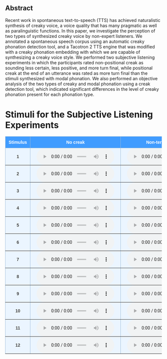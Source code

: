<style type="text/css">
  .tg {
    border-collapse: collapse;
    border-color: #9ABAD9;
    border-spacing: 0;
  }

  .tg td {
    background-color: #EBF5FF;
    border-color: #9ABAD9;
    border-style: solid;
    border-width: 1px;
    color: #444;
    font-family: Arial, sans-serif;
    font-size: 14px;
    overflow: hidden;
    padding: 0px 20px;
    word-break: normal;
    font-weight: bold;
    vertical-align: middle;
    horizontal-align: center;
    white-space: nowrap;
  }

  .tg th {
    background-color: #409cff;
    border-color: #9ABAD9;
    border-style: solid;
    border-width: 1px;
    color: #fff;
    font-family: Arial, sans-serif;
    font-size: 14px;
    font-weight: normal;
    overflow: hidden;
    padding: 0px 20px;
    word-break: normal;
    font-weight: bold;
    vertical-align: middle;
    horizontal-align: center;
    white-space: nowrap;
    padding: 10px;
    margin: auto;
  }

  .tg .tg-0pky {
    border-color: inherit;
    text-align: center;
    vertical-align: top,
  }

  .tg .tg-fymr {
    border-color: inherit;
    font-weight: bold;
    text-align: center;
    vertical-align: top
  }

  .slider {
    -webkit-appearance: none;
    width: 75%;
    height: 15px;
    border-radius: 5px;
    background: #d3d3d3;
    outline: none;
    opacity: 0.7;
    -webkit-transition: .2s;
    transition: opacity .2s;
  }

  .slider::-webkit-slider-thumb {
    -webkit-appearance: none;
    appearance: none;
    width: 25px;
    height: 25px;
    border-radius: 50%;
    background: #409cff;
    cursor: pointer;
  }

  .slider::-moz-range-thumb {
    width: 25px;
    height: 25px;
    border-radius: 50%;
    background: #409cff;
    cursor: pointer;
  }

  audio {
    width: 250px;
  }
</style> 

## Abstract 

Recent work in spontaneous text-to-speech (TTS) has achieved naturalistic synthesis of creaky voice, a voice quality that has many pragmatic as well as paralinguistic functions. In this paper, we investigate the perception of two types of synthesized creaky voice by non-expert listeners. We annotated a spontaneous speech corpus using an automatic creaky phonation detection tool, and a Tacotron 2 TTS engine that was modified with a creaky phonation embedding with which we are capable of synthesizing a creaky voice style. We performed two subjective listening experiments in which the participants rated non-positional creak as sounding less certain, less positive, and more turn final, while positional creak at the end of an utterance was rated as more turn final than the stimuli synthesized with modal phonation. We also performed an objective analysis of the two types of creaky and modal phonation using a creak detection tool, which indicated significant differences in the level of creaky phonation present for each phonation type. 

# Stimuli for the Subjective Listening Experiments 

<table class="tg">
  <thead>
    <tr>
      <th class="tg-0pky">Stimulus</th>
      <th class="tg-0pky">No creak</th>
      <th class="tg-0pky">Non-terminal creak</th>
      <th class="tg-0pky">No creak</th>
      <th class="tg-0pky">Terminal creak</th>
    </tr>
  </thead>
  <tbody>
    <tr>
      <td class="tg-0pky"> 1 </td>
      <td class="tg-0pky">
        <audio id="audio-small" controls>
          <source src="./audio/dialogue_2_no_creak_full.wav" type="audio/wav" />
        </audio>
      </td>
      <td class="tg-0pky">
        <audio id="audio-small" controls>
          <source src="./audio/dialogue_2_creak_full.wav" type="audio/wav" />
        </audio>
      </td>
      <td class="tg-0pky">
        <audio id="audio-small" controls>
          <source src="./audio/dialogue_2_no_creak_final.wav" type="audio/wav" />
        </audio>
      </td>
      <td class="tg-0pky">
        <audio id="audio-small" controls>
          <source src="./audio/dialogue_2_creak_final.wav" type="audio/wav" />
        </audio>
      </td>
    </tr>
    <tr>
      <td class="tg-0pky"> 2 </td>
      <td class="tg-0pky">
        <audio id="audio-small" controls>
          <source src="./audio/dialogue_3_no_creak_full.wav" type="audio/wav" />
        </audio>
      </td>
      <td class="tg-0pky">
        <audio id="audio-small" controls>
          <source src="./audio/dialogue_3_creak_full.wav" type="audio/wav" />
        </audio>
      </td>
      <td class="tg-0pky">
        <audio id="audio-small" controls>
          <source src="./audio/dialogue_3_no_creak_final.wav" type="audio/wav" />
        </audio>
      </td>
      <td class="tg-0pky">
        <audio id="audio-small" controls>
          <source src="./audio/dialogue_3_creak_final.wav" type="audio/wav" />
        </audio>
      </td>
    </tr>
    <tr>
      <td class="tg-0pky"> 3 </td>
      <td class="tg-0pky">
        <audio id="audio-small" controls>
          <source src="./audio/dialogue_4_no_creak_full.wav" type="audio/wav" />
        </audio>
      </td>
      <td class="tg-0pky">
        <audio id="audio-small" controls>
          <source src="./audio/dialogue_4_creak_full.wav" type="audio/wav" />
        </audio>
      </td>
      <td class="tg-0pky">
        <audio id="audio-small" controls>
          <source src="./audio/dialogue_4_no_creak_final.wav" type="audio/wav" />
        </audio>
      </td>
      <td class="tg-0pky">
        <audio id="audio-small" controls>
          <source src="./audio/dialogue_4_creak_final.wav" type="audio/wav" />
        </audio>
      </td>
    </tr>
    <tr>
      <td class="tg-0pky"> 4 </td>
      <td class="tg-0pky">
        <audio id="audio-small" controls>
          <source src="./audio/dialogue_5_no_creak_full.wav" type="audio/wav" />
        </audio>
      </td>
      <td class="tg-0pky">
        <audio id="audio-small" controls>
          <source src="./audio/dialogue_5_creak_full.wav" type="audio/wav" />
        </audio>
      </td>
      <td class="tg-0pky">
        <audio id="audio-small" controls>
          <source src="./audio/dialogue_5_no_creak_final.wav" type="audio/wav" />
        </audio>
      </td>
      <td class="tg-0pky">
        <audio id="audio-small" controls>
          <source src="./audio/dialogue_5_creak_final.wav" type="audio/wav" />
        </audio>
      </td>
    </tr>
    <tr>
      <td class="tg-0pky"> 5 </td>
      <td class="tg-0pky">
        <audio id="audio-small" controls>
          <source src="./audio/dialogue_6_no_creak_full.wav" type="audio/wav" />
        </audio>
      </td>
      <td class="tg-0pky">
        <audio id="audio-small" controls>
          <source src="./audio/dialogue_6_creak_full.wav" type="audio/wav" />
        </audio>
      </td>
      <td class="tg-0pky">
        <audio id="audio-small" controls>
          <source src="./audio/dialogue_6_no_creak_final.wav" type="audio/wav" />
        </audio>
      </td>
      <td class="tg-0pky">
        <audio id="audio-small" controls>
          <source src="./audio/dialogue_6_creak_final.wav" type="audio/wav" />
        </audio>
      </td>
    </tr>
    <tr>
      <td class="tg-0pky"> 6 </td>
      <td class="tg-0pky">
        <audio id="audio-small" controls>
          <source src="./audio/dialogue_7_no_creak_full.wav" type="audio/wav" />
        </audio>
      </td>
      <td class="tg-0pky">
        <audio id="audio-small" controls>
          <source src="./audio/dialogue_7_creak_full.wav" type="audio/wav" />
        </audio>
      </td>
      <td class="tg-0pky">
        <audio id="audio-small" controls>
          <source src="./audio/dialogue_7_no_creak_final.wav" type="audio/wav" />
        </audio>
      </td>
      <td class="tg-0pky">
        <audio id="audio-small" controls>
          <source src="./audio/dialogue_7_creak_final.wav" type="audio/wav" />
        </audio>
      </td>
    </tr>
    <tr>
      <td class="tg-0pky"> 7 </td>
      <td class="tg-0pky">
        <audio id="audio-small" controls>
          <source src="./audio/dialogue_8_no_creak_full.wav" type="audio/wav" />
        </audio>
      </td>
      <td class="tg-0pky">
        <audio id="audio-small" controls>
          <source src="./audio/dialogue_8_creak_full.wav" type="audio/wav" />
        </audio>
      </td>
      <td class="tg-0pky">
        <audio id="audio-small" controls>
          <source src="./audio/dialogue_8_no_creak_final.wav" type="audio/wav" />
        </audio>
      </td>
      <td class="tg-0pky">
        <audio id="audio-small" controls>
          <source src="./audio/dialogue_8_creak_final.wav" type="audio/wav" />
        </audio>
      </td>
    </tr>
    <tr>
      <td class="tg-0pky"> 8 </td>
      <td class="tg-0pky">
        <audio id="audio-small" controls>
          <source src="./audio/dialogue_9_no_creak_full.wav" type="audio/wav" />
        </audio>
      </td>
      <td class="tg-0pky">
        <audio id="audio-small" controls>
          <source src="./audio/dialogue_9_creak_full.wav" type="audio/wav" />
        </audio>
      </td>
      <td class="tg-0pky">
        <audio id="audio-small" controls>
          <source src="./audio/dialogue_9_no_creak_final.wav" type="audio/wav" />
        </audio>
      </td>
      <td class="tg-0pky">
        <audio id="audio-small" controls>
          <source src="./audio/dialogue_9_creak_final.wav" type="audio/wav" />
        </audio>
      </td>
    </tr>
    <tr>
      <td class="tg-0pky"> 9 </td>
      <td class="tg-0pky">
        <audio id="audio-small" controls>
          <source src="./audio/dialogue_10_no_creak_full.wav" type="audio/wav" />
        </audio>
      </td>
      <td class="tg-0pky">
        <audio id="audio-small" controls>
          <source src="./audio/dialogue_10_creak_full.wav" type="audio/wav" />
        </audio>
      </td>
      <td class="tg-0pky">
        <audio id="audio-small" controls>
          <source src="./audio/dialogue_10_no_creak_final.wav" type="audio/wav" />
        </audio>
      </td>
      <td class="tg-0pky">
        <audio id="audio-small" controls>
          <source src="./audio/dialogue_10_creak_final.wav" type="audio/wav" />
        </audio>
      </td>
    </tr>
    <tr>
      <td class="tg-0pky"> 10 </td>
      <td class="tg-0pky">
        <audio id="audio-small" controls>
          <source src="./audio/dialogue_10_no_creak_full.wav" type="audio/wav" />
        </audio>
      </td>
      <td class="tg-0pky">
        <audio id="audio-small" controls>
          <source src="./audio/dialogue_10_creak_full.wav" type="audio/wav" />
        </audio>
      </td>
      <td class="tg-0pky">
        <audio id="audio-small" controls>
          <source src="./audio/dialogue_10_no_creak_final.wav" type="audio/wav" />
        </audio>
      </td>
      <td class="tg-0pky">
        <audio id="audio-small" controls>
          <source src="./audio/dialogue_10_creak_final.wav" type="audio/wav" />
        </audio>
      </td>
    </tr>
    <tr>
      <td class="tg-0pky"> 11 </td>
      <td class="tg-0pky">
        <audio id="audio-small" controls>
          <source src="./audio/dialogue_11_no_creak_full.wav" type="audio/wav" />
        </audio>
      </td>
      <td class="tg-0pky">
        <audio id="audio-small" controls>
          <source src="./audio/dialogue_11_creak_full.wav" type="audio/wav" />
        </audio>
      </td>
      <td class="tg-0pky">
        <audio id="audio-small" controls>
          <source src="./audio/dialogue_11_no_creak_final.wav" type="audio/wav" />
        </audio>
      </td>
      <td class="tg-0pky">
        <audio id="audio-small" controls>
          <source src="./audio/dialogue_11_creak_final.wav" type="audio/wav" />
        </audio>
      </td>
    </tr>
    <tr>
      <td class="tg-0pky"> 12 </td>
      <td class="tg-0pky">
        <audio id="audio-small" controls>
          <source src="./audio/dialogue_12_no_creak_full.wav" type="audio/wav" />
        </audio>
      </td>
      <td class="tg-0pky">
        <audio id="audio-small" controls>
          <source src="./audio/dialogue_12_creak_full.wav" type="audio/wav" />
        </audio>
      </td>
      <td class="tg-0pky">
        <audio id="audio-small" controls>
          <source src="./audio/dialogue_12_no_creak_final.wav" type="audio/wav" />
        </audio>
      </td>
      <td class="tg-0pky">
        <audio id="audio-small" controls>
          <source src="./audio/dialogue_12_creak_final.wav" type="audio/wav" />
        </audio>
      </td>
    </tr>
  </tbody>
</table>